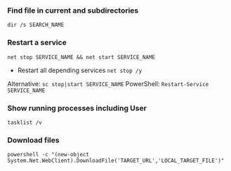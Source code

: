 ### Find file in current and subdirectories
`dir /s SEARCH_NAME`

### Restart a service
`net stop SERVICE_NAME && net start SERVICE_NAME`

- Restart all depending services
`net stop /y`  

Alternative: `sc stop|start SERVICE_NAME` 
PowerShell: `Restart-Service SERVICE_NAME`

### Show running processes including User
`tasklist /v`


### Download files
`powershell -c "(new-object System.Net.WebClient).DownloadFile('TARGET_URL','LOCAL_TARGET_FILE')"`